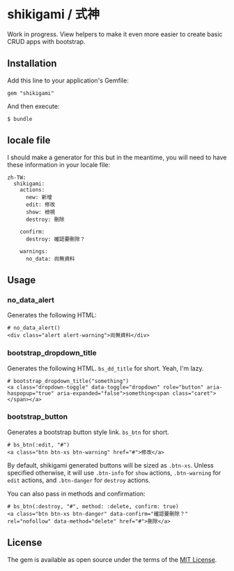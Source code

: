 # shikigami / 式神

Work in progress. View helpers to make it even more easier to create basic CRUD apps with bootstrap.

## Installation

Add this line to your application's Gemfile:

```
gem "shikigami"
```

And then execute:

    $ bundle
    
## locale file

I should make a generator for this but in the meantime, you will need to have these information in your locale file:

```
zh-TW:
  shikigami:
    actions:
      new: 新增
      edit: 修改
      show: 檢視
      destroy: 刪除

    confirm:
      destroy: 確認要刪除？

    warnings:
      no_data: 尚無資料
```


## Usage

### no\_data\_alert

Generates the following HTML:

```
# no_data_alert()
<div class="alert alert-warning">尚無資料</div>
```

### bootstrap\_dropdown\_title

Generates the following HTML. `bs_dd_title` for short. Yeah, I'm lazy.

```
# bootstrap_dropdown_title("something")
<a class="dropdown-toggle" data-toggle="dropdown" role="button" aria-haspopup="true" aria-expanded="false">something<span class="caret"></span></a>
```

### bootstrap\_button

Generates a bootstrap button style link. `bs_btn`
 for short.
 
```
# bs_btn(:edit, "#")
<a class="btn btn-xs btn-warning" href="#">修改</a>
```

By default, shikigami generated buttons will be sized as `.btn-xs`. Unless specified otherwise, it will use `.btn-info` for `show` actions, `.btn-warning` for `edit` actions, and `.btn-danger` for `destroy` actions. 

You can also pass in methods and confirmation:

```
# bs_btn(:destroy, "#", method: :delete, confirm: true)
<a class="btn btn-xs btn-danger" data-confirm="確認要刪除？" rel="nofollow" data-method="delete" href="#">刪除</a>
```

## License

The gem is available as open source under the terms of the [MIT License](http://opensource.org/licenses/MIT).

